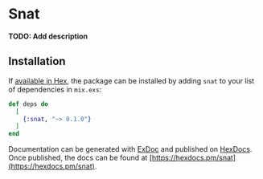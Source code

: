 # Snat

**TODO: Add description**

## Installation

If [available in Hex](https://hex.pm/docs/publish), the package can be installed
by adding `snat` to your list of dependencies in `mix.exs`:

```elixir
def deps do
  [
    {:snat, "~> 0.1.0"}
  ]
end
```

Documentation can be generated with [ExDoc](https://github.com/elixir-lang/ex_doc)
and published on [HexDocs](https://hexdocs.pm). Once published, the docs can
be found at [https://hexdocs.pm/snat](https://hexdocs.pm/snat).

